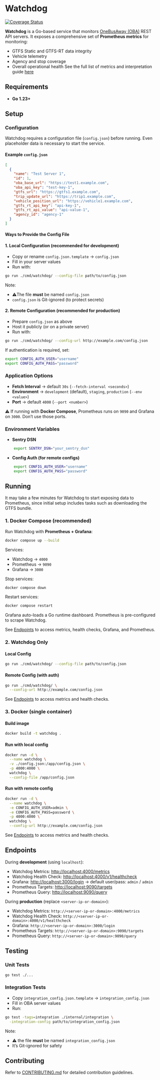 # Watchdog

[![Coverage Status](https://coveralls.io/repos/github/OneBusAway/watchdog/badge.svg?branch=main)](https://coveralls.io/github/OneBusAway/watchdog?branch=main)

**Watchdog** is a Go-based service that monitors [OneBusAway (OBA)](https://onebusaway.org/) REST API servers.
It exposes a comprehensive set of **Prometheus metrics** for monitoring:

- GTFS Static and GTFS-RT data integrity
- Vehicle telemetry
- Agency and stop coverage
- Overall operational health
  See the full list of metrics and interpretation guide [here](./docs/METRICS.md)

## Requirements

- **Go 1.23+**

## Setup

### Configuration

Watchdog requires a configuration file (`config.json`) before running. Even placeholder data is necessary to start the service.

#### Example `config.json`

```json
[
  {
    "name": "Test Server 1",
    "id": 1,
    "oba_base_url": "https://test1.example.com",
    "oba_api_key": "test-key-1",
    "gtfs_url": "https://gtfs1.example.com",
    "trip_update_url": "https://trip1.example.com",
    "vehicle_position_url": "https://vehicle1.example.com",
    "gtfs_rt_api_key": "api-key-1",
    "gtfs_rt_api_value": "api-value-1",
    "agency_id": "agency-1"
  }
]
```

#### Ways to Provide the Config File

#### 1. Local Configuration (recommended for development)

- Copy or rename `config.json.template` → `config.json`
- Fill in your server values
- Run with:

```bash
go run ./cmd/watchdog/ --config-file path/to/config.json
```

Note:

- ⚠️The file **must** be named `config.json`
- `config.json` is Git-ignored (to protect secrets)

#### 2. Remote Configuration (recommended for production)

- Prepare `config.json` as above
- Host it publicly (or on a private server)
- Run with:

```bash
go run ./cmd/watchdog/ --config-url http://example.com/config.json
```

If authentication is required, set:

```bash
export CONFIG_AUTH_USER="username"
export CONFIG_AUTH_PASS="password"
```

### Application Options

- **Fetch Interval** → default `30s` (`--fetch-interval <seconds>`)
- **Environment** → `development` (default), `staging`, `production` (`--env <value>`)
- **Port** → default `4000` (`--port <number>`)

⚠️ If running with **Docker Compose**, Prometheus runs on `9090` and Grafana on `3000`. Don’t use those ports.

### Environment Variables

- **Sentry DSN**

```bash
    export SENTRY_DSN="your_sentry_dsn"
```

- **Config Auth (for remote configs)**

```bash
    export CONFIG_AUTH_USER="username"
    export CONFIG_AUTH_PASS="password"
```

## Running

It may take a few minutes for Watchdog to start exposing data to Prometheus, since initial setup includes tasks such as downloading the GTFS bundle.

### 1. Docker Compose (recommended)

Run Watchdog with **Prometheus + Grafana**:

```bash
docker compose up --build
```

Services:

- Watchdog → `4000`
- Prometheus → `9090`
- Grafana → `3000`

Stop services:

```bash
docker compose down
```

Restart services:

```bash
docker compose restart
```

Grafana auto-loads a Go runtime dashboard. Prometheus is pre-configured to scrape Watchdog.

See [Endpoints](#endpoints) to access metrics, health checks, Grafana, and Prometheus.

### 2. Watchdog Only

#### Local Config

```bash
go run ./cmd/watchdog/ --config-file path/to/config.json
```

#### Remote Config (with auth)

```bash
go run ./cmd/watchdog/ \
  --config-url http://example.com/config.json
```

See [Endpoints](#endpoints) to access metrics and health checks.

### 3. Docker (single container)

#### Build image

```bash
docker build -t watchdog .
```

#### Run with local config

```bash
docker run -d \
  --name watchdog \
  -v ./config.json:/app/config.json \
  -p 4000:4000 \
  watchdog \
  --config-file /app/config.json
```

#### Run with remote config

```bash
docker run -d \
  --name watchdog \
  -e CONFIG_AUTH_USER=admin \
  -e CONFIG_AUTH_PASS=password \
  -p 4000:4000 \
  watchdog \
  --config-url http://example.com/config.json
```

See [Endpoints](#endpoints) to access metrics and health checks.

## Endpoints

During **development** (using `localhost`):

- Watchdog Metrics: [http://localhost:4000/metrics](http://localhost:4000/metrics)
- Watchdog Health Check: [http://localhost:4000/v1/healthcheck](http://localhost:4000/v1/healthcheck)
- Grafana: [http://localhost:3000/login](http://localhost:3000/login) → default user/pass: `admin` / `admin`
- Prometheus Targets: [http://localhost:9090/targets](http://localhost:9090/targets)
- Prometheus Query: [http://localhost:9090/query](http://localhost:9090/query)

During **production** (replace `<server-ip-or-domain>`):

- Watchdog Metrics: `http://<server-ip-or-domain>:4000/metrics`
- Watchdog Health Check: `http://<server-ip-or-domain>:4000/v1/healthcheck`
- Grafana: `http://<server-ip-or-domain>:3000/login`
- Prometheus Targets: `http://<server-ip-or-domain>:9090/targets`
- Prometheus Query: `http://<server-ip-or-domain>:9090/query`

## Testing

### Unit Tests

```bash
go test ./...
```

### Integration Tests

- Copy `integration_config.json.template` → `integration_config.json`
- Fill in OBA server values
- Run:

```bash
go test -tags=integration ./internal/integration \
  -integration-config path/to/integration_config.json
```

Note:

- ⚠️ the file **must** be named `integration_config.json`
- It’s Git-ignored for safety

## Contributing

Refer to [CONTRIBUTING.md](./CONTRIBUTING.md) for detailed contribution guidelines.
